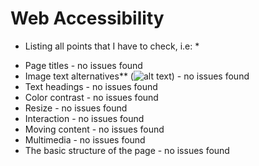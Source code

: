 # Web Accessibility

- Listing all points that I have to check, i.e: \*

* Page titles - no issues found
* Image text alternatives\*\* (<img alt="alt text">) - no issues found
* Text headings - no issues found
* Color contrast - no issues found
* Resize - no issues found
* Interaction - no issues found
* Moving content - no issues found
* Multimedia - no issues found
* The basic structure of the page - no issues found
